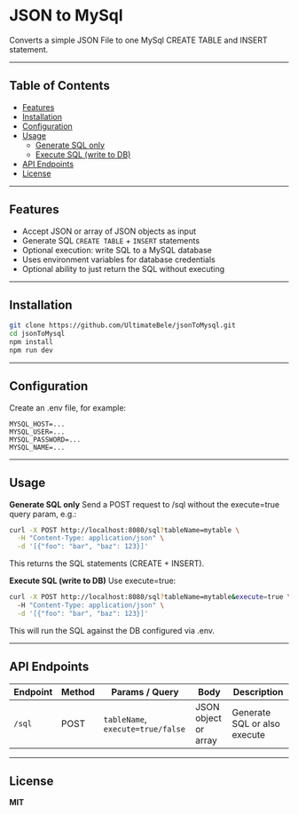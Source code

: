 # JSON to MySql

Converts a simple JSON File to one MySql CREATE TABLE and INSERT statement.

---

## Table of Contents
- [Features](#features)
- [Installation](#installation)
- [Configuration](#configuration)
- [Usage](#usage)
  - [Generate SQL only](#generate-sql-only)
  - [Execute SQL (write to DB)](#execute-sql-write-to-db)
- [API Endpoints](#api-endpoints)
- [License](#license)

---

## Features
- Accept JSON or array of JSON objects as input
- Generate SQL `CREATE TABLE` + `INSERT` statements
- Optional execution: write SQL to a MySQL database
- Uses environment variables for database credentials
- Optional ability to just return the SQL without executing

---

## Installation

```bash
git clone https://github.com/UltimateBele/jsonToMysql.git
cd jsonToMysql
npm install
npm run dev
```
---

## Configuration
Create an .env file, for example:
```env
MYSQL_HOST=...
MYSQL_USER=...
MYSQL_PASSWORD=...
MYSQL_NAME=...
```

---

## Usage
**Generate SQL only**
Send a POST request to /sql without the execute=true query param, e.g.:

```bash
curl -X POST http://localhost:8080/sql?tableName=mytable \
  -H "Content-Type: application/json" \
  -d '[{"foo": "bar", "baz": 123}]'
```
This returns the SQL statements (CREATE + INSERT).

**Execute SQL (write to DB)**
Use execute=true:
```bash
curl -X POST http://localhost:8080/sql?tableName=mytable&execute=true \
  -H "Content-Type: application/json" \
  -d '[{"foo": "bar", "baz": 123}]'
```
This will run the SQL against the DB configured via .env.

---

## API Endpoints
| Endpoint | Method | Params / Query                    | Body                 | Description                  |
| -------- | ------ | --------------------------------- | -------------------- | ---------------------------- |
| `/sql`   | POST   | `tableName`, `execute=true/false` | JSON object or array | Generate SQL or also execute |

---

## License
**MIT**
